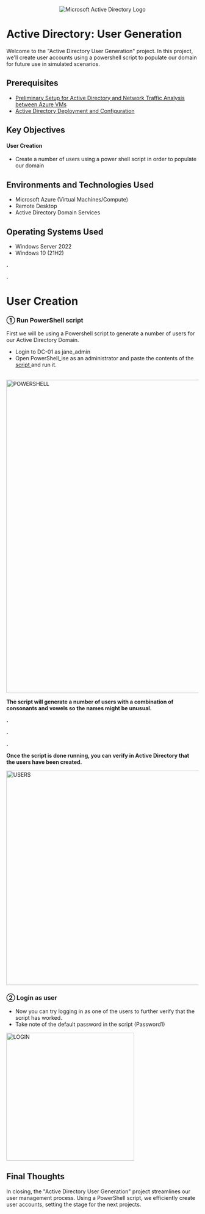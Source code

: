 <p align="center">
<img src="https://i.imgur.com/pU5A58S.png" alt="Microsoft Active Directory Logo"/>
</p>

<h1> Active Directory: User Generation </h1>


<p>Welcome to the "Active Directory User Generation" project. In this project, we'll create user accounts using a powershell script to populate our domain for future use in simulated scenarios. </p>

<h2>Prerequisites</h2>

- <a href="https://github.com/P-furtado/ad-azuresetup"> Preliminary Setup for Active Directory and Network Traffic Analysis between Azure VMs </a>
- <a href="https://github.com/P-furtado/ad_deployment_Config"> Active Directory Deployment and Configuration </a>

<h2>Key Objectives</h2>

<h4>User Creation</h4>

-  Create a number of users using a power shell script in order to populate our domain

<h2>Environments and Technologies Used</h2>

- Microsoft Azure (Virtual Machines/Compute)
- Remote Desktop
- Active Directory Domain Services

<h2>Operating Systems Used </h2>

- Windows Server 2022
- Windows 10 (21H2)

<p><strong>.</strong></p>
<p><strong>.</strong></p>


<h1>User Creation</h1>

<h3>&#9312; Run PowerShell script</h3>
<p>First we will be using a Powershell script to generate a number of users for our Active Directory Domain. 
</p>

- Login to DC-01 as jane_admin
- Open PowerShell_ise as an administrator and paste the contents of the <a href="https://github.com/joshmadakor1/AD_PS/blob/master/Generate-Names-Create-Users.ps1"> script </a> and run it. 

<br>

<img width="821" alt="POWERSHELL" src="https://github-production-user-asset-6210df.s3.amazonaws.com/158519921/304274480-bdc4f2ad-cb4b-4509-83cf-c2c1ec8c4dfd.png?X-Amz-Algorithm=AWS4-HMAC-SHA256&X-Amz-Credential=AKIAVCODYLSA53PQK4ZA%2F20241217%2Fus-east-1%2Fs3%2Faws4_request&X-Amz-Date=20241217T151231Z&X-Amz-Expires=300&X-Amz-Signature=02ac794a00ba3d977fe0a7d627f8d56674a3477ceed5d7f5d33254474157cbf2&X-Amz-SignedHeaders=host">

<p><strong>The script will generate a number of users with a combination of consonants and vowels so the names might be unusual. </strong> </p>

<p>
</p>
<p><strong>.</strong></p>
<p><strong>.</strong></p>
<p><strong>.</strong></p>

<p><strong>Once the script is done running, you can verify in Active Directory that the users have been created.</strong></p>

<img width="562" alt="USERS" src="https://github-production-user-asset-6210df.s3.amazonaws.com/158519921/304274690-07b77e8f-07a7-4048-a04b-9d623ddebfc2.png?X-Amz-Algorithm=AWS4-HMAC-SHA256&X-Amz-Credential=AKIAVCODYLSA53PQK4ZA%2F20241217%2Fus-east-1%2Fs3%2Faws4_request&X-Amz-Date=20241217T151304Z&X-Amz-Expires=300&X-Amz-Signature=db626cadf352cfba83cd59c05f8fd83972e0cf55bc6457f8294d28958ab93eeb&X-Amz-SignedHeaders=host">


<h3>&#9313; Login as user </h3>

- Now you can try logging in as one of the users to further verify that the script has worked.
- Take note of the default password in the script (Password1)

<img width="335" alt="LOGIN" src="https://github-production-user-asset-6210df.s3.amazonaws.com/158519921/304274875-2cedd731-17ff-4595-869b-0111d5bc2f6f.png?X-Amz-Algorithm=AWS4-HMAC-SHA256&X-Amz-Credential=AKIAVCODYLSA53PQK4ZA%2F20241217%2Fus-east-1%2Fs3%2Faws4_request&X-Amz-Date=20241217T151328Z&X-Amz-Expires=300&X-Amz-Signature=b066985be957885d0016117ec52d7185801f830dbf2719644bb6fae62afab8e4&X-Amz-SignedHeaders=host">


<h2> Final Thoughts </h2>

<p> In closing, the "Active Directory User Generation" project streamlines our user management process. Using a PowerShell script, we efficiently create user accounts, setting the stage for the next projects.</p>
